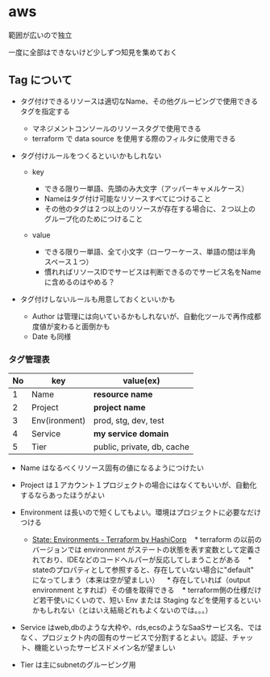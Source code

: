 # aws

範囲が広いので独立

一度に全部はできないけど少しずつ知見を集めておく

## Tag について

* タグ付けできるリソースは適切なName、その他グルーピングで使用できるタグを指定する

    * マネジメントコンソールのリソースタグで使用できる
    * terraform で data source を使用する際のフィルタに使用できる

* タグ付けルールをつくるといいかもしれない

    * key

        * できる限り一単語、先頭のみ大文字（アッパーキャメルケース）
        * Nameはタグ付け可能なリソースすべてにつけること
        * その他のタグは２つ以上のリソースが存在する場合に、２つ以上のグループ化のためにつけること

    * value

        * できる限り一単語、全て小文字（ローワーケース、単語の間は半角スペース１つ）
        * 慣れればリソースIDでサービスは判断できるのでサービス名をNameに含めるのはやめる？

* タグ付けしないルールも用意しておくといいかも

    * Author は管理には向いているかもしれないが、自動化ツールで再作成都度値が変わると面倒かも
    * Date も同様

### タグ管理表

No | key | value(ex)
--- | --- | -----
1   | Name | **resource name**
2   | Project | **project name**
3   | Env(ironment) | prod, stg, dev, test
4   | Service | **my service domain**
5   | Tier | public, private, db, cache

* Name はなるべくリソース固有の値になるようにつけたい
* Project は１アカウント１プロジェクトの場合にはなくてもいいが、自動化するならあったほうがよい
* Environment は長いので短くしてもよい。環境はプロジェクトに必要なだけつける

    * [State: Environments - Terraform by HashiCorp](https://www.terraform.io/docs/state/environments.html)
    * terraform の以前のバージョンでは environment がステートの状態を表す変数として定義されており、IDEなどのコードヘルパーが反応してしまうことがある
    * stateのプロパティとして参照すると、存在していない場合に"default" になってしまう（本来は空が望ましい）
    * 存在していれば（output environment とすれば）その値を取得できる
    * terraform側の仕様だけど若干使いにくいので、短い Env または Staging などを使用するといいかもしれない（とはいえ結局どれもよくないのでは。。。）

* Service はweb,dbのような大枠や、rds,ecsのようなSaaSサービス名、ではなく、プロジェクト内の固有のサービスで分割するとよい。認証、チャット、機能といったサービスドメイン名が望ましい
* Tier は主にsubnetのグルーピング用
